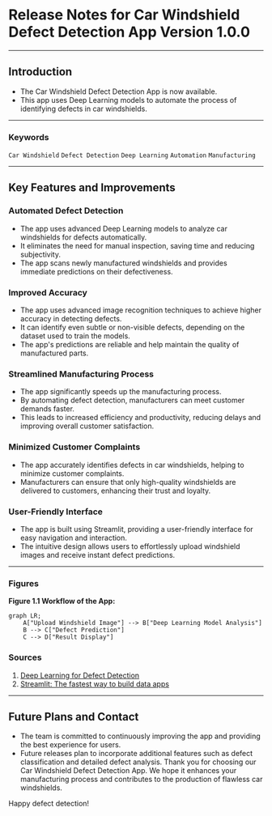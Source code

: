 # Release Notes for Car Windshield Defect Detection App Version 1.0.0
---

## Introduction
- The Car Windshield Defect Detection App is now available.
- This app uses Deep Learning models to automate the process of identifying defects in car windshields.

---

### Keywords
`Car Windshield` `Defect Detection` `Deep Learning` `Automation` `Manufacturing`

---

## Key Features and Improvements

### Automated Defect Detection
- The app uses advanced Deep Learning models to analyze car windshields for defects automatically.
- It eliminates the need for manual inspection, saving time and reducing subjectivity.
- The app scans newly manufactured windshields and provides immediate predictions on their defectiveness.

### Improved Accuracy
- The app uses advanced image recognition techniques to achieve higher accuracy in detecting defects.
- It can identify even subtle or non-visible defects, depending on the dataset used to train the models.
- The app's predictions are reliable and help maintain the quality of manufactured parts.

### Streamlined Manufacturing Process
- The app significantly speeds up the manufacturing process.
- By automating defect detection, manufacturers can meet customer demands faster.
- This leads to increased efficiency and productivity, reducing delays and improving overall customer satisfaction.

### Minimized Customer Complaints
- The app accurately identifies defects in car windshields, helping to minimize customer complaints.
- Manufacturers can ensure that only high-quality windshields are delivered to customers, enhancing their trust and loyalty.

### User-Friendly Interface
- The app is built using Streamlit, providing a user-friendly interface for easy navigation and interaction.
- The intuitive design allows users to effortlessly upload windshield images and receive instant defect predictions.

---

### Figures
**Figure 1.1 Workflow of the App:**
~~~mermaid
graph LR;
    A["Upload Windshield Image"] --> B["Deep Learning Model Analysis"]
    B --> C["Defect Prediction"]
    C --> D["Result Display"]
~~~


### Sources
1. [Deep Learning for Defect Detection](https://docs.ultralytics.com/)
2. [Streamlit: The fastest way to build data apps](https://streamlit.io/)

---

## Future Plans and Contact
- The team is committed to continuously improving the app and providing the best experience for users.
- Future releases plan to incorporate additional features such as defect classification and detailed defect analysis.
Thank you for choosing our Car Windshield Defect Detection App. We hope it enhances your manufacturing process and contributes to the production of flawless car windshields.

Happy defect detection!
